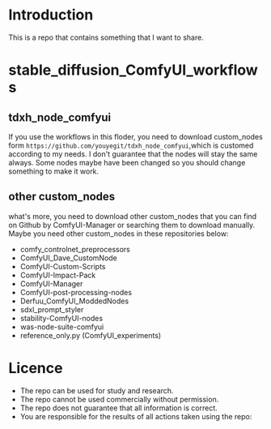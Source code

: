 # Introduction
This is a repo that contains something that I want to share. 

# stable_diffusion_ComfyUI_workflows
## tdxh_node_comfyui
If you use the workflows in this floder, you need to download custom_nodes form `https://github.com/youyegit/tdxh_node_comfyui`,which is customed according to my needs.
I don't guarantee that the nodes will stay the same always. Some nodes maybe have been changed so you should change something to make it work. 
## other custom_nodes
what's more, you need to download other custom_nodes that you can find on Github by ComfyUI-Manager or searching them to download manually.
Maybe you need other custom_nodes in these repositories below:
- comfy_controlnet_preprocessors
- ComfyUI_Dave_CustomNode
- ComfyUI-Custom-Scripts
- ComfyUI-Impact-Pack
- ComfyUI-Manager
- ComfyUI-post-processing-nodes
- Derfuu_ComfyUI_ModdedNodes
- sdxl_prompt_styler
- stability-ComfyUI-nodes
- was-node-suite-comfyui
- reference_only.py (ComfyUI_experiments)

# Licence
- The repo can be used for study and research. 
- The repo cannot be used commercially without permission.
- The repo does not guarantee that all information is correct.
- You are responsible for the results of all actions taken using the repo:

